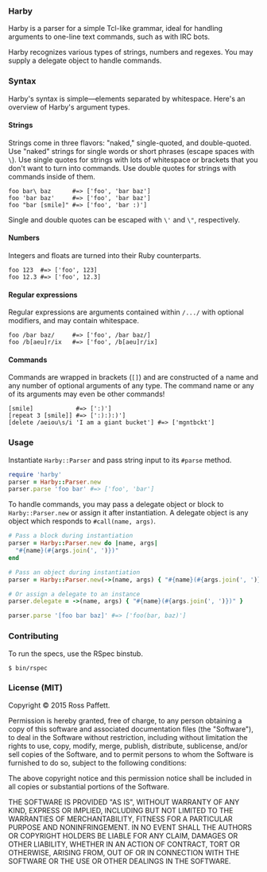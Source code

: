 ### Harby

Harby is a parser for a simple Tcl-like grammar, ideal for handling arguments to one-line text commands, such as with IRC bots.

Harby recognizes various types of strings, numbers and regexes. You may supply a delegate object to handle commands.

### Syntax

Harby's syntax is simple—elements separated by whitespace. Here's an overview of Harby's argument types.

#### Strings

Strings come in three flavors: "naked," single-quoted, and double-quoted. Use "naked" strings for single words or short phrases (escape spaces with `\`). Use single quotes for strings with lots of whitespace or brackets that you don't want to turn into commands. Use double quotes for strings with commands inside of them.

```
foo bar\ baz      #=> ['foo', 'bar baz']
foo 'bar baz'     #=> ['foo', 'bar baz']
foo "bar [smile]" #=> ['foo', 'bar :)']
```

Single and double quotes can be escaped with `\'` and `\"`, respectively.

#### Numbers

Integers and floats are turned into their Ruby counterparts.

```
foo 123  #=> ['foo', 123]
foo 12.3 #=> ['foo', 12.3]
```

#### Regular expressions

Regular expressions are arguments contained within `/.../` with optional modifiers, and may contain whitespace.

```
foo /bar baz/     #=> ['foo', /bar baz/]
foo /b[aeu]r/ix   #=> ['foo', /b[aeu]r/ix]
```

#### Commands

Commands are wrapped in brackets (`[]`) and are constructed of a name and any number of optional arguments of any type. The command name or any of its arguments may even be other commands!

```
[smile]            #=> [':)']
[repeat 3 [smile]] #=> [':):):)']
[delete /aeiou\s/i 'I am a giant bucket'] #=> ['mgntbckt']
```

### Usage

Instantiate `Harby::Parser` and pass string input to its `#parse` method.

```ruby
require 'harby'
parser = Harby::Parser.new
parser.parse 'foo bar' #=> ['foo', 'bar']
```

To handle commands, you may pass a delegate object or block to `Harby::Parser.new` or assign it after instantiation. A delegate object is any object which responds to `#call(name, args)`.

```ruby
# Pass a block during instantiation
parser = Harby::Parser.new do |name, args|
  "#{name}(#{args.join(', ')})"
end

# Pass an object during instantiation
parser = Harby::Parser.new(->(name, args) { "#{name}(#{args.join(', ')})" })

# Or assign a delegate to an instance
parser.delegate = ->(name, args) { "#{name}(#{args.join(', ')})" }

parser.parse '[foo bar baz]' #=> ['foo(bar, baz)']
```

### Contributing

To run the specs, use the RSpec binstub.

```
$ bin/rspec
```

### License (MIT)

Copyright © 2015 Ross Paffett.

Permission is hereby granted, free of charge, to any person obtaining a copy of this software and associated documentation files (the "Software"), to deal in the Software without restriction, including without limitation the rights to use, copy, modify, merge, publish, distribute, sublicense, and/or sell copies of the Software, and to permit persons to whom the Software is furnished to do so, subject to the following conditions:

The above copyright notice and this permission notice shall be included in all copies or substantial portions of the Software.

THE SOFTWARE IS PROVIDED "AS IS", WITHOUT WARRANTY OF ANY KIND, EXPRESS OR IMPLIED, INCLUDING BUT NOT LIMITED TO THE WARRANTIES OF MERCHANTABILITY, FITNESS FOR A PARTICULAR PURPOSE AND NONINFRINGEMENT. IN NO EVENT SHALL THE AUTHORS OR COPYRIGHT HOLDERS BE LIABLE FOR ANY CLAIM, DAMAGES OR OTHER LIABILITY, WHETHER IN AN ACTION OF CONTRACT, TORT OR OTHERWISE, ARISING FROM, OUT OF OR IN CONNECTION WITH THE SOFTWARE OR THE USE OR OTHER DEALINGS IN THE SOFTWARE.
